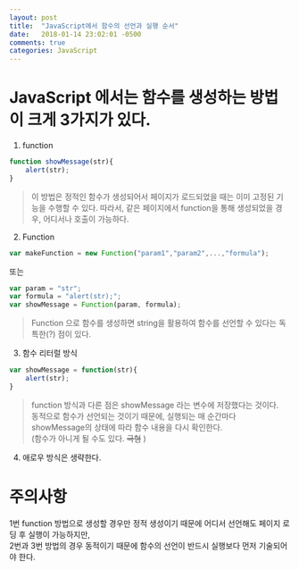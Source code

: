 ```yaml
---
layout: post
title:  "JavaScript에서 함수의 선언과 실행 순서"
date:   2018-01-14 23:02:01 -0500
comments: true
categories: JavaScript
---
```


# JavaScript 에서는 함수를 생성하는 방법이 크게 3가지가 있다.

1. function
```javascript
function showMessage(str){
    alert(str);
}
```
> 이 방법은 정적인 함수가 생성되어서 페이지가 로드되었을 때는 이미 고정된 기능을 수행할 수 있다.
> 따라서, 같은 페이지에서 function을 통해 생성되었을 경우, 어디서나 호출이 가능하다.

2. Function
```javascript
var makeFunction = new Function("param1","param2",...,"formula");
```
또는
```javascript
var param = "str";
var formula = "alert(str);";
var showMessage = Function(param, formula);
```
> Function 으로 함수를 생성하면 string을 활용하여 함수를 선언할 수 있다는 독특한(?) 점이 있다.

3. 함수 리터럴 방식
```javascript
var showMessage = function(str){
    alert(str);
}
```
> function 방식과 다른 점은 showMessage 라는 변수에 저장했다는 것이다.<br>
동적으로 함수가 선언되는 것이기 때문에, 실행되는 매 순간마다 showMessage의 상태에 따라 함수 내용을 다시 확인한다.<br>
(함수가 아니게 될 수도 있다. ~~극혐~~ )

4. 애로우 방식은 생략한다.

<p>
</p>

# 주의사항
<p>
1번 function 방법으로 생성할 경우만 정적 생성이기 때문에 어디서 선언해도 페이지 로딩 후 실행이 가능하지만, <br>2번과 3번 방법의 경우 동적이기 때문에 함수의 선언이 반드시 실행보다 먼저 기술되어야 한다.
</p>

